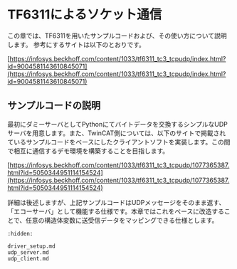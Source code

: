 # TF6311によるソケット通信

この章では、TF6311を用いたサンプルコードおよび、その使い方について説明します。
参考にするサイトは以下のとおりです。

[https://infosys.beckhoff.com/content/1033/tf6311_tc3_tcpudp/index.html?id=9004581143610845071](https://infosys.beckhoff.com/content/1033/tf6311_tc3_tcpudp/index.html?id=9004581143610845071)


## サンプルコードの説明

最初にダミーサーバとしてPythonにてバイトデータを交換するシンプルなUDPサーバを用意します。また、TwinCAT側については、以下のサイトで掲載されているサンプルコードをベースにしたクライアントソフトを実装します。この間で相互に通信するデモ環境を構築することを目指します。

[https://infosys.beckhoff.com/content/1033/tf6311_tc3_tcpudp/1077365387.html?id=5050344951114154524](https://infosys.beckhoff.com/content/1033/tf6311_tc3_tcpudp/1077365387.html?id=5050344951114154524)

詳細は後述しますが、上記サンプルコードはUDPメッセージをそのまま返す、「エコーサーバ」として機能する仕様です。本章ではこれをベースに改造することで、任意の構造体変数に送受信データをマッピングできる仕様とします。

```{toctree}
:hidden:

driver_setup.md
udp_server.md
udp_client.md
```
